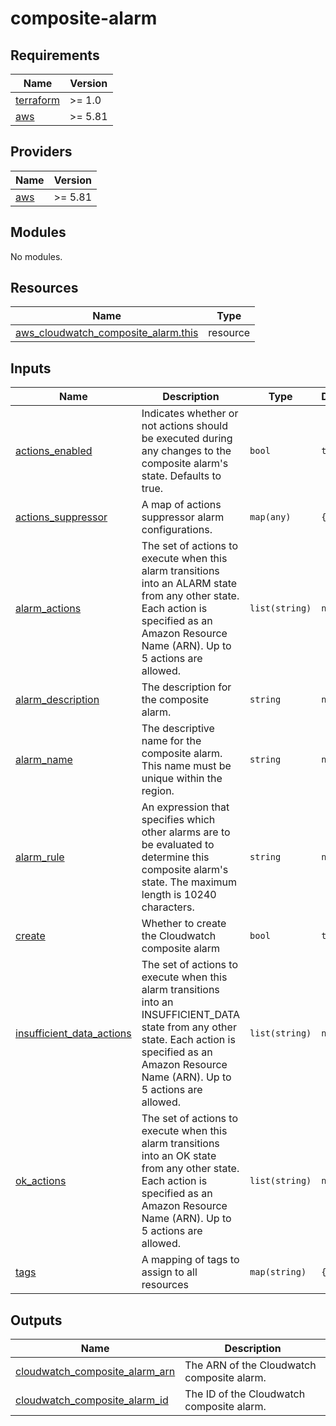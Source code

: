# composite-alarm

<!-- BEGIN_TF_DOCS -->
## Requirements

| Name | Version |
|------|---------|
| <a name="requirement_terraform"></a> [terraform](#requirement\_terraform) | >= 1.0 |
| <a name="requirement_aws"></a> [aws](#requirement\_aws) | >= 5.81 |

## Providers

| Name | Version |
|------|---------|
| <a name="provider_aws"></a> [aws](#provider\_aws) | >= 5.81 |

## Modules

No modules.

## Resources

| Name | Type |
|------|------|
| [aws_cloudwatch_composite_alarm.this](https://registry.terraform.io/providers/hashicorp/aws/latest/docs/resources/cloudwatch_composite_alarm) | resource |

## Inputs

| Name | Description | Type | Default | Required |
|------|-------------|------|---------|:--------:|
| <a name="input_actions_enabled"></a> [actions\_enabled](#input\_actions\_enabled) | Indicates whether or not actions should be executed during any changes to the composite alarm's state. Defaults to true. | `bool` | `true` | no |
| <a name="input_actions_suppressor"></a> [actions\_suppressor](#input\_actions\_suppressor) | A map of actions suppressor alarm configurations. | `map(any)` | `{}` | no |
| <a name="input_alarm_actions"></a> [alarm\_actions](#input\_alarm\_actions) | The set of actions to execute when this alarm transitions into an ALARM state from any other state. Each action is specified as an Amazon Resource Name (ARN). Up to 5 actions are allowed. | `list(string)` | `null` | no |
| <a name="input_alarm_description"></a> [alarm\_description](#input\_alarm\_description) | The description for the composite alarm. | `string` | `null` | no |
| <a name="input_alarm_name"></a> [alarm\_name](#input\_alarm\_name) | The descriptive name for the composite alarm. This name must be unique within the region. | `string` | `null` | no |
| <a name="input_alarm_rule"></a> [alarm\_rule](#input\_alarm\_rule) | An expression that specifies which other alarms are to be evaluated to determine this composite alarm's state. The maximum length is 10240 characters. | `string` | `null` | no |
| <a name="input_create"></a> [create](#input\_create) | Whether to create the Cloudwatch composite alarm | `bool` | `true` | no |
| <a name="input_insufficient_data_actions"></a> [insufficient\_data\_actions](#input\_insufficient\_data\_actions) | The set of actions to execute when this alarm transitions into an INSUFFICIENT\_DATA state from any other state. Each action is specified as an Amazon Resource Name (ARN). Up to 5 actions are allowed. | `list(string)` | `null` | no |
| <a name="input_ok_actions"></a> [ok\_actions](#input\_ok\_actions) | The set of actions to execute when this alarm transitions into an OK state from any other state. Each action is specified as an Amazon Resource Name (ARN). Up to 5 actions are allowed. | `list(string)` | `null` | no |
| <a name="input_tags"></a> [tags](#input\_tags) | A mapping of tags to assign to all resources | `map(string)` | `{}` | no |

## Outputs

| Name | Description |
|------|-------------|
| <a name="output_cloudwatch_composite_alarm_arn"></a> [cloudwatch\_composite\_alarm\_arn](#output\_cloudwatch\_composite\_alarm\_arn) | The ARN of the Cloudwatch composite alarm. |
| <a name="output_cloudwatch_composite_alarm_id"></a> [cloudwatch\_composite\_alarm\_id](#output\_cloudwatch\_composite\_alarm\_id) | The ID of the Cloudwatch composite alarm. |
<!-- END_TF_DOCS -->
